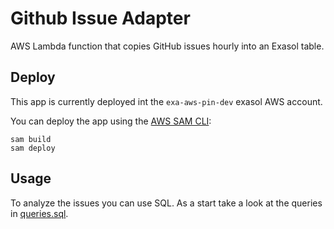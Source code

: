 # Github Issue Adapter

AWS Lambda function that copies GitHub issues hourly into an Exasol table. 

## Deploy

This app is currently deployed int the `exa-aws-pin-dev` exasol AWS account.

You can deploy the app using the [AWS SAM CLI](https://aws.amazon.com/serverless/sam/):

```shell
sam build
sam deploy
```

## Usage

To analyze the issues you can use SQL. As a start take a look at the queries in [queries.sql](queries.sql). 